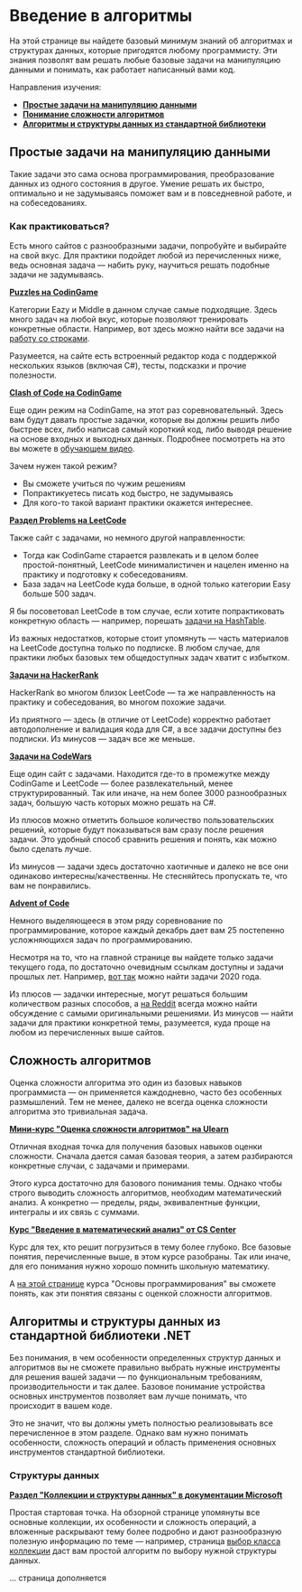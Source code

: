 # Введение в алгоритмы

На этой странице вы найдете базовый минимум знаний об алгоритмах и структурах данных, которые пригодятся любому программисту. Эти знания позволят вам решать любые базовые задачи на манипуляцию данными и понимать, как работает написанный вами код.

Направления изучения:
- **[Простые задачи на манипуляцию данными](/algorithms/beginners.md#%D0%BF%D1%80%D0%BE%D1%81%D1%82%D1%8B%D0%B5-%D0%B7%D0%B0%D0%B4%D0%B0%D1%87%D0%B8-%D0%BD%D0%B0-%D0%BC%D0%B0%D0%BD%D0%B8%D0%BF%D1%83%D0%BB%D1%8F%D1%86%D0%B8%D1%8E-%D0%B4%D0%B0%D0%BD%D0%BD%D1%8B%D0%BC%D0%B8)**
- **[Понимание сложности алгоритмов](/algorithms/beginners.md#%D1%81%D0%BB%D0%BE%D0%B6%D0%BD%D0%BE%D1%81%D1%82%D1%8C-%D0%B0%D0%BB%D0%B3%D0%BE%D1%80%D0%B8%D1%82%D0%BC%D0%BE%D0%B2)**
- **[Алгоритмы и структуры данных из стандартной библиотеки](/algorithms/beginners.md#%D0%B0%D0%BB%D0%B3%D0%BE%D1%80%D0%B8%D1%82%D0%BC%D1%8B-%D0%B8-%D1%81%D1%82%D1%80%D1%83%D0%BA%D1%82%D1%83%D1%80%D1%8B-%D0%B4%D0%B0%D0%BD%D0%BD%D1%8B%D1%85-%D0%B8%D0%B7-%D1%81%D1%82%D0%B0%D0%BD%D0%B4%D0%B0%D1%80%D1%82%D0%BD%D0%BE%D0%B9-%D0%B1%D0%B8%D0%B1%D0%BB%D0%B8%D0%BE%D1%82%D0%B5%D0%BA%D0%B8-net)**

## Простые задачи на манипуляцию данными

Такие задачи это сама основа программирования, преобразование данных из одного состояния в другое. Умение решать их быстро, оптимально и не задумываясь поможет вам и в повседневной работе, и на собеседованиях.

### Как практиковаться?

Есть много сайтов с разнообразными задачи, попробуйте и выбирайте на свой вкус. Для практики подойдет любой из перечисленных ниже, ведь основная задача — набить руку, научиться решать подобные задачи не задумываясь.

**[Puzzles на CodinGame](https://www.codingame.com/training)**

Категории Eazy и Middle в данном случае самые подходящие. Здесь много задач на любой вкус, которые позволяют тренировать конкретные области. Например, вот здесь можно найти все задачи на [работу со строками](https://www.codingame.com/learn/string-manipulation). 

Разумеется, на сайте есть встроенный редактор кода с поддержкой нескольких языков (включая C#), тесты, подсказки и прочие полезности.

**[Clash of Code на CodinGame](https://www.codingame.com/multiplayer/clashofcode)**

Еще один режим на CodinGame, на этот раз соревновательный. Здесь вам будут давать простые задачки, которые вы должны решить либо быстрее всех, либо написав самый короткий код, либо выводя решение на основе входных и выходных данных. Подробнее посмотреть на это вы можете в [обучающем видео](https://youtu.be/GE9UdkZTafk).

Зачем нужен такой режим?
- Вы сможете учиться по чужим решениям
- Попрактикуетесь писать код быстро, не задумываясь
- Для кого-то такой вариант практики окажется интереснее.

[**Раздел Problems на LeetCode**](https://leetcode.com/problemset/all/)

Также сайт с задачами, но немного другой направленности:

- Тогда как CodinGame старается развлекать и в целом более простой-понятный, LeetCode минималистичен и нацелен именно на практику и подготовку к собеседованиям.
- База задач на LeetCode куда больше, в одной только категории Easy больше 500 задач.

Я бы посоветовал LeetCode в том случае, если хотите попрактиковать конкретную область — например, порешать [задачи на HashTable](https://leetcode.com/problemset/all/?difficulty=EASY&page=1&topicSlugs=hash-table).

Из важных недостатков, которые стоит упомянуть — часть материалов на LeetCode доступна только по подписке. В любом случае, для практики любых базовых тем общедоступных задач хватит с избытком.

**[Задачи на HackerRank](https://www.hackerrank.com/dashboard)**

HackerRank во многом близок LeetCode — та же направленность на практику и собеседования, во многом похожие задачи. 

Из приятного — здесь (в отличие от LeetCode) корректно работает автодополнение и валидация кода для C#, а все задачи доступны без подписки. Из минусов — задач все же меньше.

**[Задачи на CodeWars](https://www.codewars.com)**

Еще один сайт с задачами. Находится где-то в промежутке между CodinGame и LeetCode — более развлекательный, менее структурированный. Так или иначе, на нем более 3000 разнообразных задач, большую часть которых можно решать на C#.

Из плюсов можно отметить большое количество пользовательских решений, которые будут показываться вам сразу после решения задачи. Это удобный способ сравнить решения и понять, как можно было сделать лучше.

Из минусов — задачи здесь достаточно хаотичные и далеко не все они одинаково интересны/качественны. Не стесняйтесь пропускать те, что вам не понравились.

**[Advent of Code](https://adventofcode.com/)**

Немного выделяющееся в этом ряду соревнование по программирование, которое каждый декабрь дает вам 25 постепенно усложняющихся задач по программированию.

Несмотря на то, что на главной странице вы найдете только задачи текущего года, по достаточно очевидным ссылкам доступны и задачи прошлых лет. Например, [вот так](https://adventofcode.com/2020) можно найти задачи 2020 года.

Из плюсов — задачки интересные, могут решаться большим количеством разных способов, а [на Reddit](https://www.reddit.com/r/adventofcode/) всегда можно найти обсуждение с самыми оригинальными решениями. Из минусов — найти задачи для практики конкретной темы, разумеется, куда проще на любом из перечисленных выше сайтов. 



## Сложность алгоритмов

Оценка сложности алгоритма это один из базовых навыков программиста — он применяется каждодневно, часто без особенных размышлений. Тем не менее, далеко не всегда оценка сложности алгоритма это тривиальная задача.

**[Мини-курс "Оценка сложности алгоритмов" на Ulearn](https://ulearn.me/course/complexity/f5e3d1fe-09aa-4403-9fb2-e175b40577ae)**

Отличная входная точка для получения базовых навыков оценки сложности. Сначала дается самая базовая теория, а затем разбираются конкретные случаи, с задачами и примерами. 

Этого курса достаточно для базового понимания темы. Однако чтобы строго выводить сложность алгоритмов, необходим математический анализ. А конкретно — пределы, ряды, эквивалентные функции, интегралы и их связь с суммами.

**[Курс "Введение в математический анализ" от CS Center](https://stepik.org/course/95/)**

Курс для тех, кто решит погрузиться в тему более глубоко. Все базовые понятия, перечисленные выше, в этом курсе разобраны. Так или иначе, для его понимания нужно хорошо помнить школьную математику.

А [на этой странице](https://ulearn.me/course/basicprogramming/Bazovye_ponyatiya_7e1aac61-118d-490b-ab5f-b01bd1926199) курса "Основы программирования" вы сможете понять, как эти понятия связаны с оценкой сложности алгоритмов.

## Алгоритмы и структуры данных из стандартной библиотеки .NET

Без понимания, в чем особенности определенных структур данных и алгоритмов вы не сможете правильно выбрать нужные инструменты для решения вашей задачи — по функциональным требованиям, производительности и так далее. Базовое понимание устройства основных инструментов позволяет вам лучше понимать, что происходит в вашем коде.

Это не значит, что вы должны уметь полностью реализовывать все перечисленное в этом разделе. Однако вам нужно понимать особенности, сложность операций и область применения основных инструментов стандартной библиотеки.

### Структуры данных

**[Раздел "Коллекции и структуры данных" в документации Microsoft](https://docs.microsoft.com/ru-ru/dotnet/standard/collections/)**

Простая стартовая точка. На обзорной странице упомянуты все основные коллекции, их особенности и сложность операций, а вложенные раскрывают тему более подробно и дают разнообразную полезную информацию по теме — например, страница [выбор класса коллекции](https://docs.microsoft.com/ru-ru/dotnet/standard/collections/selecting-a-collection-class) даст вам простой алгоритм по выбору нужной структуры данных.

... страница дополняется



